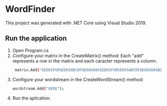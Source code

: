 # WordFinder

This project was generated with .NET Core using Visual Studio 2019.

## Run the application
1. Open Program.cs 
2. Configure your matrix in the CreateMatrix() method:
   Each "add" represents a row in the matrix and each caracter represents a column.
    ```sh
     matrix.Add("GEEKSFGRGEEKSABCDFAEDASDASGEEKSFGRGEEKSABCDFAEDASDASBCDFAEDASDAS");
    ```
3. Configure your wordstream in the CreateWordStream() method:
     ```sh
    wordstream.Add("GEEK");
    ```
4. Run the aplication.